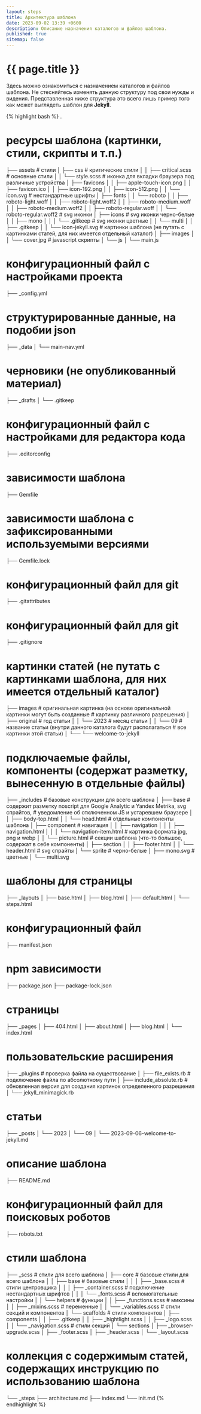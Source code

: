 ```yaml
---
layout: steps
title: Архитектура шаблона
date: 2023-09-02 13:39 +0600
description: Описание назначения каталогов и файлов шаблона.
published: true
sitemap: false
---
```


# {{ page.title }}

Здесь можно ознакомиться с назначением каталогов и файлов шаблона. Не стесняйтесь изменять данную структуру под свои нужды и видения. Представленная ниже структура это всего лишь пример того как может выглядеть шаблон для **Jekyll**. 

{% highlight bash %}
.
# ресурсы шаблона (картинки, стили, скрипты и т.п.)
├── assets
     # стили
│    ├── css
           # критические стили
│    │     ├── critical.scss
           # основные стили
│    │     └── style.scss
     # иконка для вкладки браузера под различные устройства
│    ├── favicons
│    │     ├── apple-touch-icon.png
│    │     ├── favicon.ico
│    │     ├── icon-192.png
│    │     ├── icon-512.png
│    │     └── icon.svg
     # нестандартные шрифты
│    ├── fonts
│    │     └── roboto
│    │         ├── roboto-light.woff
│    │         ├── roboto-light.woff2
│    │         ├── roboto-medium.woff
│    │         ├── roboto-medium.woff2
│    │         ├── roboto-regular.woff
│    │         └── roboto-regular.woff2
     # svg иконки
│    ├── icons
           # svg иконки черно-белые
│    │     ├── mono
│    │     │     └── .gitkeep
           # svg иконки цветные
│    │     └── multi
│    │         ├── .gitkeep
│    │         └── icon-jekyll.svg
     # картинки шаблона (не путать с картинками статей, для них имеется отдельный каталог)
│    ├── images
│    │     └── cover.jpg
     # javascript скрипты
│    └── js
│        └── main.js
# конфигурационный файл с настройками проекта
├── _config.yml
# структурированные данные, на подобии json
├── _data
│    └── main-nav.yml
# черновики (не опубликованный материал)
├── _drafts
│    └── .gitkeep
# конфигурационный файл с настройками для редактора кода
├── .editorconfig
# зависимости шаблона
├── Gemfile
# зависимости шаблона с зафиксированными используемыми версиями
├── Gemfile.lock
# конфигурационный файл для git 
├── .gitattributes
# конфигурационный файл для git
├── .gitignore
# картинки статей (не путать с картинками шаблона, для них имеется отдельный каталог)
├── images
     # оригинальная картинка (на основе оригинальной картинки могут быть созданные 
     # картинку различного разрешения)
│    ├── original
           # год статьи
│    │     └── 2023
               # месяц статьи
│    │         └── 09
                     # название статьи (внутри данного каталога будут располагаться 
                     # все картинки этой статьи)
│    └──             └── welcome-to-jekyll
# подключаемые файлы, компоненты (содержат разметку, вынесенную в отдельные файлы)
├── _includes
     # базовые конструкции для всего шаблона
│    ├── base
           # содержит разметку noscript для Google Analytic и Yandex Metrika, svg спрайтов,
           # уведомление об отключенном JS и устаревшем браузере
│    │     ├── body-top.html
│    │     └── head.html
     # отдельные компоненты шаблона
│    ├── component
           # навигация
│    │     ├── navigation
│    │     │     ├── navigation.html
│    │     │     └── navigation-item.html
           # картинка формата jpg, png и webp
│    │     └── picture.html
     # секции шаблона (что-то большое, содержат в себе компоненты)
│    ├── section
│    │     ├── footer.html
│    │     └── header.html
     # svg спрайты
│    └── sprite
         # черно-белые 
│        ├── mono.svg
         # цветные
│        └── multi.svg
# шаблоны для страницы
├── _layouts
│    ├── base.html
│    ├── blog.html
│    ├── default.html
│    └── steps.html
# конфигурационный файл
├── manifest.json
# npm зависимости
├── package.json
├── package-lock.json
# страницы
├── _pages
│    ├── 404.html
│    ├── about.html
│    ├── blog.html
│    └── index.html
# пользовательские расширения
├── _plugins
     # проверка файла на существование 
│    ├── file_exists.rb
     # подключение файла по абсолютному пути
│    ├── include_absolute.rb
     # обновленная версия для создания картинок определенного разрешения 
│    └── jekyll_minimagick.rb
# статьи
├── _posts
│    └── 2023
│        └── 09
│            └── 2023-09-06-welcome-to-jekyll.md
# описание шаблона
├── README.md
# конфигурационный файл для поисковых роботов
├── robots.txt
# стили шаблона
├── _scss
     # стили для всего шаблона
│    ├── core
           # базовые стили для всего шаблона
│    │     ├── base
                 # базовые стили 
│    │     │     ├── _base.scss
                 # стили центровщика
│    │     │     ├── _container.scss
                 # подключение нестандартных шрифтов
│    │     │     └── _fonts.scss
           # вспомогательные настройки
│    │     └── helpers
               # функции
│    │         ├── _functions.scss
               # миксины
│    │         ├── _mixins.scss
               # переменные
│    │         └── _variables.scss
     # стили секций и компонентов
│    └── scaffolds
         # стили компонентов
│        ├── components
│        │     ├── .gitkeep
│        │     ├── _hightlight.scss
│        │     ├── _logo.scss
│        │     └── _navigation.scss
         # стили секций
│        └── sections
│            ├── _browser-upgrade.scss
│            ├── _footer.scss
│            ├── _header.scss
│            └── _layout.scss
# коллекция с содержимым статей, содержащих инструкцию по использованию шаблона 
└── _steps
    ├── architecture.md
    ├── index.md
    └── init.md
{% endhighlight %}
